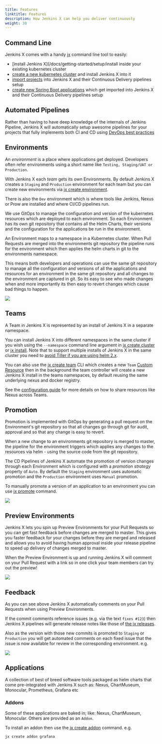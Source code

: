 ```yaml
---
title: Features
linktitle: Features
description: How Jenkins X can help you deliver continuously
weight: 30
---
```



## Command Line

Jenkins X comes with a handy [jx](/commands/jx) command line tool to easily:

* [install Jenkins X](/docs/getting-started/setup/install inside your existing kubernetes cluster
* [create a new kubernetes cluster](/docs/getting-started/setup/create-cluster/) and install Jenkins X into it
* [import projects](/developing/import) into Jenkins X and their Continuous Delivery pipelines setup
* [create new Spring Boot applications](/developing/create-spring) which get imported into Jenkins X and their Continuous Delivery pipelines setup

## Automated Pipelines

Rather than having to have deep knowledge of the internals of Jenkins Pipeline, Jenkins X will automatically setup awesome pipelines for your projects that fully implements both CI and CD using [DevOps best practices](/about/concepts)

## Environments

An _environment_ is a place where applications get deployed. Developers often refer environments using a short name like `Testing, Staging/UAT or Production`.

With Jenkins X each _team_ gets its own Environments. By default Jenkins X creates a `Staging` and `Production` environment for each team but you can create new environments via [jx create environment](/commands/jx_create_environment).

There is also the `Dev` environment which is where tools like Jenkins, Nexus or Prow are installed and where CI/CD pipelines run.

We use GitOps to manage the configuration and version of the kubernetes resources which are deployed to each environment. So each Environment has its own git repository that contains all the Helm Charts, their versions and the configuration for the applications be run in the environment.

An Environment maps to a namespace in a Kubernetes cluster. When Pull Requests are merged into the environments git repository the pipeline runs for the environment which then applies the helm charts in git to the environments namespace.

This means both developers and operations can use the same git repository to manage all the configuration and versions of all the applications and resources for an environment in the same git repository and all changes to the environment are captured in git. So its easy to see who made changes when and more importantly its then easy to revert changes which cause bad things to happen.

<img src="/images/gitops.png" class="img-thumbnail">

## Teams

A Team in Jenkins X is represented by an install of Jenkins X in a separate namespace.

You can install Jenkins X into different namespaces in the same cluster if you wish using the `--namespace` command line argument in [jx create cluster](/commands/jx_create_cluster/) or [jx install](/commands/jx_install/). Note that to support multiple installs of Jenkins X in the same cluster you need to [avoid Tiller if you are using helm 2.x](/news/helm-without-tiller/).

You can also use the [jx create team](/commands/jx_create_team/) CLI which creates a new `Team` [Custom Resource](/docs/reference/components/custom-resources/) then in the background the team controller will create a new Jenkins X install in the teams namespaces, by default reusing the same underlying nexus and docker registry.

See the [configuration guide](/docs/managing-jx/common-tasks/config/) for more details on how to share resources like Nexus across Teams.


## Promotion

Promotion is implemented with GitOps by generating a pull request on the Environment's git repository  so that all changes go through git for audit, approval and so that any change is easy to revert.

When a new change to an environments git repository is merged to master, the pipeline for the environment triggers which applies any changes to the resources via helm - using the source code from the git repository.

The CD Pipelines of Jenkins X automate the promotion of version changes through each Environment which is configured with a _promotion strategy_ property of `Auto`. By default the `Staging` environment uses automatic promotion and the `Production` environment uses `Manual` promotion.

To manually promote a version of an application to an environment you can use [jx promote](/developing/promote) command.

<img src="/images/overview.png" class="img-thumbnail">

## Preview Environments

Jenkins X lets you spin up Preview Environments for your Pull Requests so you can get fast feedback before changes are merged to master. This gives you faster feedback for your changes before they are merged and released and allows you to avoid having human approval inside your release pipeline to speed up delivery of changes merged to master.

When the Preview Environment is up and running Jenkins X will comment on your Pull Request with a link so in one click your team members can try out the preview!

<img src="/images/pr-comment.png" class="img-thumbnail">


## Feedback

As you can see above Jenkins X automatically comments on your Pull Requests when using Preview Environments.

If the commit comments reference issues (e.g. via the text `fixes #123`) then Jenkins X pipelines will generate release notes like those of [the jx releases](https://github.com/jenkins-x/jx/releases).

Also as the version with those new commits is promoted to `Staging` or `Production` you will get automated comments on each fixed issue that the issue is now available for review in the corresponding environment. e.g.

<img src="/images/issue-comment.png" class="img-thumbnail">


## Applications

A collection of best of breed software tools packaged as helm charts that come pre-integrated with Jenkins X such as: Nexus, ChartMuseum, Monocular, Prometheus, Grafana etc

### Addons

Some of these applications are baked in; like: Nexus, ChartMuseum, Monocular.  Others are provided as an `Addon`.

To install an addon then use the [jx create addon](/commands/jx_create_addon/) command. e.g.

```sh
jx create addon grafana
```
